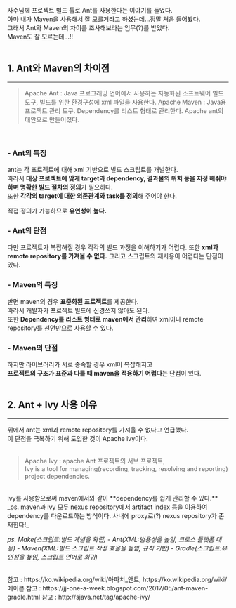사수님께 프로젝트 빌드 툴로 Ant를 사용한다는 이야기를 들었다.  
아마 내가 Maven을 사용해서 잘 모를거라고 하셨는데...정말 처음 들어봤다.  
그래서 Ant와 Maven의 차이를 조사해보라는 임무(?)를 받았다.  
Maven도 잘 모르는데...!!  
<br>

## 1. Ant와 Maven의 차이점
*** 
> Apache Ant : Java 프로그래밍 언어에서 사용하는 자동화된 소프트웨어 빌드 도구, 빌드를 위한 환경구성에 xml 파일을 사용한다.
> Apache Maven : Java용 프로젝트 관리 도구. Dependency를 리스트 형태로 관리한다. Apache ant의 대안으로 만들어졌다.  
<br>

### - Ant의 특징

ant는 각 프로젝트에 대해 xml 기반으로 빌드 스크립트를 개발한다.  
따라서 **대상 프로젝트에 맞게 target과 dependency, 결과물의 위치 등을 지정 해줘야 하며 명확한 빌드 절차의 정의**가 필요하다.  
또한 **각각의 target에 대한 의존관계와 task를 정의**해 주어야 한다.

직접 정의가 가능하므로 **유연성이 높다.**

### - Ant의 단점

다만 프로젝트가 복잡해질 경우 각각의 빌드 과정을 이해하기가 어렵다.
또한 **xml과 remote repository를 가져올 수 없다.**
그리고 스크립트의 재사용이 어렵다는 단점이 있다.

### - Maven의 특징

반면 maven의 경우 **표준화된 프로젝트**를 제공한다.  
따라서 개발자가 프로젝트 빌드에 신경쓰지 않아도 된다.  
또한 **Dependency를 리스트 형태로 maven에서 관리**하여 xml이나 remote repository를 선언만으로 사용할 수 있다.  

### - Maven의 단점

하지만 라이브러리가 서로 종속할 경우 xml이 복잡해지고  
**프로젝트의 구조가 표준과 다를 때 maven을 적용하기 어렵다**는 단점이 있다.  
<br>

## 2. Ant + Ivy 사용 이유
***  
위에서 ant는 xml과 remote repository를 가져올 수 없다고 언급했다.  
이 단점을 극복하기 위해 도입한 것이 Apache ivy이다.  
<br>

> Apache Ivy : apache Ant 프로젝트의 서브 프로젝트,  
> Ivy is a tool for managing(recording, tracking, resolving and reporting) project dependencies.

<br>
ivy를 사용함으로써 maven에서와 같이 **dependency를 쉽게 관리할 수 있다.**

<br>
_ps. maven과 ivy 모두 nexus repository에서 artifact index 등을 이용하여 dependency를 다운로드하는 방식이다. 사내에 proxy로(?) nexus repository가 존재한다!_  

_ps. Make(스크립트:빌드 개념을 확립) - Ant(XML:범용성을 높임, 크로스 플랫폼 대응) - Maven(XML:빌드 스크립트 작성 효율을 높임, 규칙 기반) - Gradle(스크립트:유연성을 눂임, 스크립트 언어로 회귀)_

<br>
참고 : https://ko.wikipedia.org/wiki/아파치_앤트, https://ko.wikipedia.org/wiki/메이븐  
참고 : https://jj-one-a-week.blogspot.com/2017/05/ant-maven-gradle.html  
참고 : http://sjava.net/tag/apache-ivy/  
